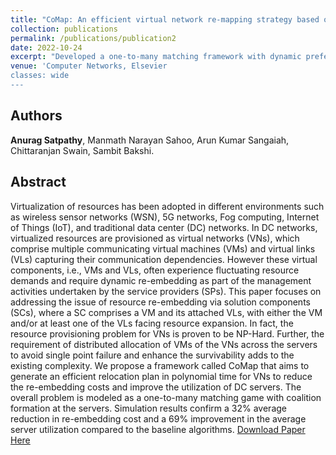 ```yaml
---
title: "CoMap: An efficient virtual network re-mapping strategy based on coalitional matching theory"
collection: publications
permalink: /publications/publication2
date: 2022-10-24
excerpt: "Developed a one-to-many matching framework with dynamic preferences to relocate virtual data center requests experiencing fluctuating resource demands over an interconnected substrate network.""
venue: 'Computer Networks, Elsevier
classes: wide
---
```


## Authors
**Anurag Satpathy**, Manmath Narayan Sahoo, Arun Kumar Sangaiah, Chittaranjan Swain, Sambit Bakshi.

## Abstract
Virtualization of resources has been adopted in different environments such as wireless sensor networks (WSN), 5G networks, Fog computing, Internet of Things (IoT), and traditional data center (DC) networks.
In DC networks, virtualized resources are provisioned as virtual networks (VNs), which comprise multiple communicating virtual machines (VMs) and virtual links (VLs) capturing their communication dependencies.
However these virtual components, i.e., VMs and VLs, often experience fluctuating resource demands and require dynamic re-embedding as part of the management activities undertaken by the service providers
(SPs). This paper focuses on addressing the issue of resource re-embedding via solution components (SCs), where a SC comprises a VM and its attached VLs, with either the VM and/or at least one of the VLs facing
resource expansion. In fact, the resource provisioning problem for VNs is proven to be NP-Hard. Further, the requirement of distributed allocation of VMs of the VNs across the servers to avoid single point failure and
enhance the survivability adds to the existing complexity. We propose a framework called CoMap that aims to generate an efficient relocation plan in polynomial time for VNs to reduce the re-embedding costs and improve
the utilization of DC servers. The overall problem is modeled as a one-to-many matching game with coalition formation at the servers. Simulation results confirm a 32\% average reduction in re-embedding cost and a 69\% improvement in the average server utilization compared to the baseline algorithms.
[Download Paper Here](https://doi.org/10.1016/j.comnet.2022.109248)
